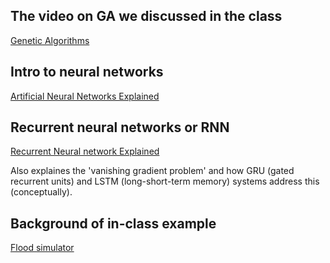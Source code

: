 ## The video on GA we discussed in the class 

[Genetic Algorithms](https://www.youtube.com/watch?v=uQj5UNhCPuo&t=24s)

## Intro to neural networks

[Artificial Neural Networks Explained](https://www.youtube.com/watch?v=bfmFfD2RIcg)

## Recurrent neural networks or RNN
[Recurrent Neural network Explained](https://www.youtube.com/watch?v=LHXXI4-IEns&t=61s)

Also explaines the 'vanishing gradient problem' and how GRU (gated recurrent units) and LSTM (long-short-term memory) systems address this (conceptually). 

## Background of in-class example

[Flood simulator](https://fg.srv.pathirana.net/)
